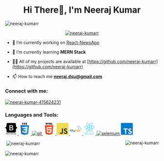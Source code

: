
<h1 align="center">Hi There👋, I'm Neeraj Kumar</h1>

<p align="left"> <img src="https://komarev.com/ghpvc/?username=neeraj-kumarr&label=Profile%20views&color=0e75b6&style=flat" alt="neeraj-kumarr" /> </p>

<p align="center"> <a href="https://github.com/ryo-ma/github-profile-trophy"><img src="https://github-profile-trophy.vercel.app/?username=neeraj-kumarr&column=4&margin-w=70&margin-h=70" alt="neeraj-kumarr" /></a> </p>

- 🔭 I’m currently working on [React-NewsApp](https://github.com/neeraj-kumarr/React-NewsApp)

- 🌱 I’m currently learning **MERN Stack**

- 👨‍💻 All of my projects are available at [https://github.com/neeraj-kumarr](https://github.com/neeraj-kumarr)

- 📫 How to reach me **neeraj.dsu@gmail.com**

<h3 align="left">Connect with me:</h3>
<p align="left">
<a href="https://linkedin.com/in/neeraj-kumar-415624231" target="blank"><img align="center" src="https://raw.githubusercontent.com/rahuldkjain/github-profile-readme-generator/master/src/images/icons/Social/linked-in-alt.svg" alt="neeraj-kumar-415624231" height="30" width="40" /></a>
</p>

<h3 align="left">Languages and Tools:</h3>
<p align="left"> <a href="https://getbootstrap.com" target="_blank" rel="noreferrer"> <img src="https://raw.githubusercontent.com/devicons/devicon/master/icons/bootstrap/bootstrap-plain-wordmark.svg" alt="bootstrap" width="40" height="40"/> </a> <a href="https://www.w3schools.com/css/" target="_blank" rel="noreferrer"> <img src="https://raw.githubusercontent.com/devicons/devicon/master/icons/css3/css3-original-wordmark.svg" alt="css3" width="40" height="40"/> </a> <a href="https://git-scm.com/" target="_blank" rel="noreferrer"> <img src="https://www.vectorlogo.zone/logos/git-scm/git-scm-icon.svg" alt="git" width="40" height="40"/> </a> <a href="https://www.w3.org/html/" target="_blank" rel="noreferrer"> <img src="https://raw.githubusercontent.com/devicons/devicon/master/icons/html5/html5-original-wordmark.svg" alt="html5" width="40" height="40"/> </a> <a href="https://developer.mozilla.org/en-US/docs/Web/JavaScript" target="_blank" rel="noreferrer"> <img src="https://raw.githubusercontent.com/devicons/devicon/master/icons/javascript/javascript-original.svg" alt="javascript" width="40" height="40"/> </a> <a href="https://www.mysql.com/" target="_blank" rel="noreferrer"> <img src="https://raw.githubusercontent.com/devicons/devicon/master/icons/mysql/mysql-original-wordmark.svg" alt="mysql" width="40" height="40"/> </a> <a href="https://reactjs.org/" target="_blank" rel="noreferrer"> <img src="https://raw.githubusercontent.com/devicons/devicon/master/icons/react/react-original-wordmark.svg" alt="react" width="40" height="40"/> </a> <a href="https://www.selenium.dev" target="_blank" rel="noreferrer"> <img src="https://raw.githubusercontent.com/detain/svg-logos/780f25886640cef088af994181646db2f6b1a3f8/svg/selenium-logo.svg" alt="selenium" width="40" height="40"/> </a> <a href="https://www.typescriptlang.org/" target="_blank" rel="noreferrer"> <img src="https://raw.githubusercontent.com/devicons/devicon/master/icons/typescript/typescript-original.svg" alt="typescript" width="40" height="40"/> </a> </p>

<p><img align="right" src="https://github-readme-stats.vercel.app/api/top-langs?username=neeraj-kumarr&show_icons=true&locale=en&layout=compact" alt="neeraj-kumarr" /></p>

<p>&nbsp;<img align="center" src="https://github-readme-stats.vercel.app/api?username=neeraj-kumarr&show_icons=true&locale=en" alt="neeraj-kumarr" /></p>

<p><img align="center" src="https://github-readme-streak-stats.herokuapp.com/?user=neeraj-kumarr&" alt="neeraj-kumarr" /></p>

